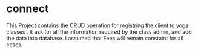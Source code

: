 # connect
This Project contains the CRUD operation for registring the client to yoga classes . It ask for all the information required by the class admin, and  add the data into database.
I assumed that Fees will remain constaint for all cases.
